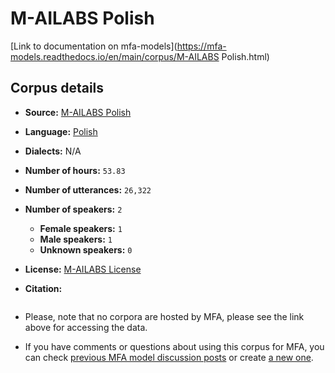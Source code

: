 
# M-AILABS Polish

[Link to documentation on mfa-models](https://mfa-models.readthedocs.io/en/main/corpus/M-AILABS Polish.html)

## Corpus details

- **Source:** [M-AILABS Polish](https://openslr.org/94/)
- **Language:** [Polish](https://en.wikipedia.org/wiki/Polish_language)
- **Dialects:** N/A
- **Number of hours:** `53.83`
- **Number of utterances:** `26,322`
- **Number of speakers:** `2`
  - **Female speakers:** `1`
  - **Male speakers:** `1`
  - **Unknown speakers:** `0`
- **License:** [M-AILABS License](https://www.caito.de/2019/01/the-m-ailabs-speech-dataset/)

- **Citation:**
```bibtex

```

- Please, note that no corpora are hosted by MFA, please see the link above for accessing the data.

- If you have comments or questions about using this corpus for MFA, you can check [previous MFA model discussion posts](https://github.com/MontrealCorpusTools/mfa-models/discussions?discussions_q=M-AILABS+Polish) or create [a new one](https://github.com/MontrealCorpusTools/mfa-models/discussions/new).
